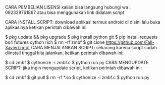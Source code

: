 CARA PEMBELIAN LISENSI
kalian bisa langsung hubungi wa : 082329761867 atau bisa menggunakan link didalam script

CARA INSTALL SCRIPT:
download aplikasi termux android di disini lalu buka aplikasinya ketikan perintah dibawah ini.

$ pkg update && pkg upgrade
$ pkg install python git
$ pip install requests bs4 futures cython rich
$ rm -rf zmbf
$ git clone https://github.com/Fall-Xavier/zmbf
CARA MENJALANKAN SCRIPT:
sekarang karena script sudah diinstall tinggal kita jalankan, ketikan perintah dibawah ini:

 $ cd zmbf
 $ cythonize -i zmbf.c
 $ python run.py
CARA MENGUPDATE SCRIPT:
jika ingin mengupdate script, ketikan perintah dibawah ini:

 $ cd zmbf
 $ git pull
 $ rm -rf *.so
 $ cythonize -i zmbf.c
 $ python run.py
 
